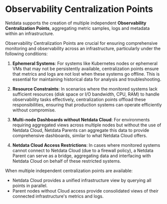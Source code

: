 # Observability Centralization Points

Netdata supports the creation of multiple independent **Observability Centralization Points**, aggregating metric samples, logs and metadata within an infrastructure.

Observability Centralization Points are crucial for ensuring comprehensive monitoring and observability across an infrastructure, particularly under the following conditions:

1. **Ephemeral Systems**: For systems like Kubernetes nodes or ephemeral VMs that may not be persistently available, centralization points ensure that metrics and logs are not lost when these systems go offline. This is essential for maintaining historical data for analysis and troubleshooting.

2. **Resource Constraints**: In scenarios where the monitored systems lack sufficient resources (disk space or I/O bandwidth, CPU, RAM) to handle observability tasks effectively, centralization points offload these responsibilities, ensuring that production systems can operate efficiently without compromise.

3. **Multi-node Dashboards without Netdata Cloud**: For environments requiring aggregated views across multiple nodes but without the use of Netdata Cloud, Netdata Parents can aggregate this data to provide comprehensive dashboards, similar to what Netdata Cloud offers.

4. **Netdata Cloud Access Restrictions**: In cases where monitored systems cannot connect to Netdata Cloud (due to a firewall policy), a Netdata Parent can serve as a bridge, aggregating data and interfacing with Netdata Cloud on behalf of these restricted systems.

When multiple independent centralization points are available:

- Netdata Cloud provides a unified infrastructure view by querying all points in parallel.
- Parent nodes without Cloud access provide consolidated views of their connected infrastructure's metrics and logs.
